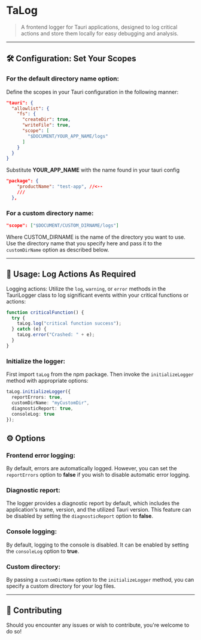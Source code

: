 # TaLog

> A frontend logger for Tauri applications, designed to log critical actions and store them locally for easy debugging and analysis.

---

## 🛠️ Configuration: Set Your Scopes

### For the default directory name option:
Define the scopes in your Tauri configuration in the following manner:

```json
"tauri": {
  "allowlist": {
    "fs": {
      "createDir": true,
      "writeFile": true,
      "scope": [
        "$DOCUMENT/YOUR_APP_NAME/logs"
      ]
    }
  }
}
```

Substitute **YOUR_APP_NAME** with the name found in your tauri config

```json
"package": {
    "productName": "test-app", //<--
    ///
  },
```

### For a custom directory name:

```json
"scope": ["$DOCUMENT/CUSTOM_DIRNAME/logs"]
```

Where CUSTOM_DIRNAME is the name of the directory you want to use.
Use the directory name that you specify here and pass it to the `customDirName` option as described below.


---


## 📝 Usage: Log Actions As Required

Logging actions:
Utilize the `log`, `warning`, or `error` methods in the TauriLogger class to log significant events within your critical functions or actions:

```ts
function criticalFunction() {
  try {
    taLog.log("critical function success");
  } catch (e) {
    taLog.error("Crashed: " + e);
  }
}
```

### Initialize the logger:
First import `taLog` from the npm package.
Then invoke the `initializeLogger` method with appropriate options:

```ts
taLog.initializeLogger({
  reportErrors: true,
  customDirName: "myCustomDir",
  diagnosticReport: true,
  consoleLog: true
});
```

## ⚙️ Options

### Frontend error logging:

By default, errors are automatically logged. However, you can set the `reportErrors` option to **false** if you wish to disable automatic error logging.

### Diagnostic report:

The logger provides a diagnostic report by default, which includes the application's name, version, and the utilized Tauri version. This feature can be disabled by setting the `diagnosticReport` option to **false**.

### Console logging:
By default, logging to the console is disabled. It can be enabled by setting the `consoleLog` option to  **true**.

### Custom directory:
By passing a `customDirName` option to the `initializeLogger` method, you can specify a custom directory for your log files.

---

## 🤝 Contributing
Should you encounter any issues or wish to contribute, you're welcome to do so!











